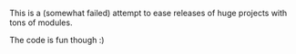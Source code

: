 This is a (somewhat failed) attempt to ease releases of huge projects with tons of modules.

The code is fun though :)

